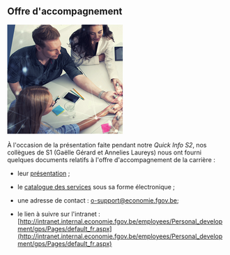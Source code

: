 <link rel="stylesheet" href="S2.css">
<link rel="stylesheet" href="foghorn2.css">

## Offre d'accompagnement

![](o-support.png)

&Agrave; l'occasion de la présentation faite pendant notre *Quick Info S2*, nos collègues de S1 (Gaëlle Gérard et Annelies Laureys) nous ont fourni quelques documents relatifs à l'offre d'accompagnement de la carrière :

* leur [présentation](https://drive.google.com/open?id=1L0Zmy-tcX1wO_tqUIWZa_x3MoYOIYVa-) ;

* le [catalogue des services](https://drive.google.com/open?id=1oGBN_ty3sHfwUxkCxOj7CSHbWVi-KU0g) sous sa forme électronique ;

* une adresse de contact : [o-support@economie.fgov.be](mailto:o-support@economie.fgov.be);

* le lien à suivre sur l'intranet :<br>[http://intranet.internal.economie.fgov.be/employees/Personal_development/gps/Pages/default_fr.aspx](http://intranet.internal.economie.fgov.be/employees/Personal_development/gps/Pages/default_fr.aspx)

